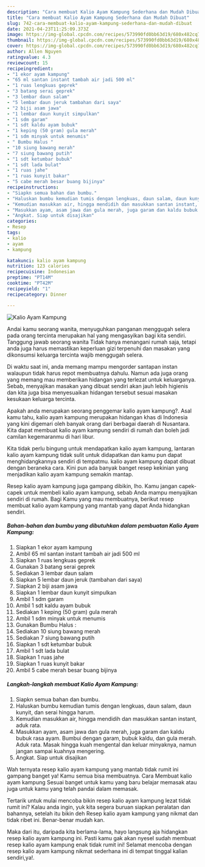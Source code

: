 ```yaml
---
description: "Cara membuat Kalio Ayam Kampung Sederhana dan Mudah Dibuat"
title: "Cara membuat Kalio Ayam Kampung Sederhana dan Mudah Dibuat"
slug: 742-cara-membuat-kalio-ayam-kampung-sederhana-dan-mudah-dibuat
date: 2021-04-23T11:25:09.373Z
image: https://img-global.cpcdn.com/recipes/573990fd0bb63d19/680x482cq70/kalio-ayam-kampung-foto-resep-utama.jpg
thumbnail: https://img-global.cpcdn.com/recipes/573990fd0bb63d19/680x482cq70/kalio-ayam-kampung-foto-resep-utama.jpg
cover: https://img-global.cpcdn.com/recipes/573990fd0bb63d19/680x482cq70/kalio-ayam-kampung-foto-resep-utama.jpg
author: Allen Nguyen
ratingvalue: 4.3
reviewcount: 15
recipeingredient:
- "1 ekor ayam kampung"
- "65 ml santan instant tambah air jadi 500 ml"
- "1 ruas lengkuas geprek"
- "3 batang serai geprek"
- "3 lembar daun salam"
- "5 lembar daun jeruk tambahan dari saya"
- "2 biji asam jawa"
- "1 lembar daun kunyit simpulkan"
- "1 sdm garam"
- "1 sdt kaldu ayam bubuk"
- "1 keping (50 gram) gula merah"
- "1 sdm minyak untuk menumis"
- " Bumbu Halus "
- "10 siung bawang merah"
- "7 siung bawang putih"
- "1 sdt ketumbar bubuk"
- "1 sdt lada bulat"
- "1 ruas jahe"
- "1 ruas kunyit bakar"
- "5 cabe merah besar buang bijinya"
recipeinstructions:
- "Siapkn semua bahan dan bumbu."
- "Haluskan bumbu kemudian tumis dengan lengkuas, daun salam, daun kunyit, dan serai hingga harum."
- "Kemudian masukkan air, hingga mendidih dan masukkan santan instant, aduk rata."
- "Masukkan ayam, asam jawa dan gula merah, juga garam dan kaldu bubuk rasa ayam. Bumbui dengan garam, bubuk kaldu, dan gula merah. Aduk rata. Masak hingga kuah mengental dan keluar minyaknya, namun jangan sampai kuahnya mengering."
- "Angkat. Siap untuk disajikan"
categories:
- Resep
tags:
- kalio
- ayam
- kampung

katakunci: kalio ayam kampung 
nutrition: 123 calories
recipecuisine: Indonesian
preptime: "PT14M"
cooktime: "PT42M"
recipeyield: "1"
recipecategory: Dinner

---
```



![Kalio Ayam Kampung](https://img-global.cpcdn.com/recipes/573990fd0bb63d19/680x482cq70/kalio-ayam-kampung-foto-resep-utama.jpg)

Andai kamu seorang wanita, menyuguhkan panganan menggugah selera pada orang tercinta merupakan hal yang mengasyikan bagi kita sendiri. Tanggung jawab seorang  wanita Tidak hanya menangani rumah saja, tetapi anda juga harus memastikan keperluan gizi terpenuhi dan masakan yang dikonsumsi keluarga tercinta wajib menggugah selera.

Di waktu  saat ini, anda memang mampu mengorder santapan instan walaupun tidak harus repot membuatnya dahulu. Namun ada juga orang yang memang mau memberikan hidangan yang terlezat untuk keluarganya. Sebab, menyajikan masakan yang dibuat sendiri akan jauh lebih higienis dan kita juga bisa menyesuaikan hidangan tersebut sesuai masakan kesukaan keluarga tercinta. 



Apakah anda merupakan seorang penggemar kalio ayam kampung?. Asal kamu tahu, kalio ayam kampung merupakan hidangan khas di Indonesia yang kini digemari oleh banyak orang dari berbagai daerah di Nusantara. Kita dapat membuat kalio ayam kampung sendiri di rumah dan boleh jadi camilan kegemaranmu di hari libur.

Kita tidak perlu bingung untuk mendapatkan kalio ayam kampung, lantaran kalio ayam kampung tidak sulit untuk didapatkan dan kamu pun dapat menghidangkannya sendiri di tempatmu. kalio ayam kampung dapat dibuat dengan beraneka cara. Kini pun ada banyak banget resep kekinian yang menjadikan kalio ayam kampung semakin mantap.

Resep kalio ayam kampung juga gampang dibikin, lho. Kamu jangan capek-capek untuk membeli kalio ayam kampung, sebab Anda mampu menyajikan sendiri di rumah. Bagi Kamu yang mau membuatnya, berikut resep membuat kalio ayam kampung yang mantab yang dapat Anda hidangkan sendiri.

<!--inarticleads1-->

##### Bahan-bahan dan bumbu yang dibutuhkan dalam pembuatan Kalio Ayam Kampung:

1. Siapkan 1 ekor ayam kampung
1. Ambil 65 ml santan instant tambah air jadi 500 ml
1. Siapkan 1 ruas lengkuas geprek
1. Gunakan 3 batang serai geprek
1. Sediakan 3 lembar daun salam
1. Siapkan 5 lembar daun jeruk (tambahan dari saya)
1. Siapkan 2 biji asam jawa
1. Siapkan 1 lembar daun kunyit simpulkan
1. Ambil 1 sdm garam
1. Ambil 1 sdt kaldu ayam bubuk
1. Sediakan 1 keping (50 gram) gula merah
1. Ambil 1 sdm minyak untuk menumis
1. Gunakan  Bumbu Halus :
1. Sediakan 10 siung bawang merah
1. Sediakan 7 siung bawang putih
1. Siapkan 1 sdt ketumbar bubuk
1. Ambil 1 sdt lada bulat
1. Siapkan 1 ruas jahe
1. Siapkan 1 ruas kunyit bakar
1. Ambil 5 cabe merah besar buang bijinya




<!--inarticleads2-->

##### Langkah-langkah membuat Kalio Ayam Kampung:

1. Siapkn semua bahan dan bumbu.
1. Haluskan bumbu kemudian tumis dengan lengkuas, daun salam, daun kunyit, dan serai hingga harum.
1. Kemudian masukkan air, hingga mendidih dan masukkan santan instant, aduk rata.
1. Masukkan ayam, asam jawa dan gula merah, juga garam dan kaldu bubuk rasa ayam. Bumbui dengan garam, bubuk kaldu, dan gula merah. Aduk rata. Masak hingga kuah mengental dan keluar minyaknya, namun jangan sampai kuahnya mengering.
1. Angkat. Siap untuk disajikan




Wah ternyata resep kalio ayam kampung yang mantab tidak rumit ini gampang banget ya! Kamu semua bisa membuatnya. Cara Membuat kalio ayam kampung Sesuai banget untuk kamu yang baru belajar memasak atau juga untuk kamu yang telah pandai dalam memasak.

Tertarik untuk mulai mencoba bikin resep kalio ayam kampung lezat tidak rumit ini? Kalau anda ingin, yuk kita segera buruan siapkan peralatan dan bahannya, setelah itu bikin deh Resep kalio ayam kampung yang nikmat dan tidak ribet ini. Benar-benar mudah kan. 

Maka dari itu, daripada kita berlama-lama, hayo langsung aja hidangkan resep kalio ayam kampung ini. Pasti kamu gak akan nyesel sudah membuat resep kalio ayam kampung enak tidak rumit ini! Selamat mencoba dengan resep kalio ayam kampung nikmat sederhana ini di tempat tinggal kalian sendiri,ya!.

